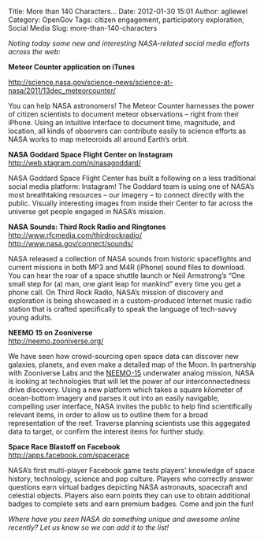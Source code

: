 Title: More than 140 Characters...
Date: 2012-01-30 15:01
Author: agllewel
Category: OpenGov
Tags: citizen engagement, participatory exploration, Social Media
Slug: more-than-140-characters

*Noting today some new and interesting NASA-related social media efforts
across the web:*

**Meteor Counter application on iTunes**  

<http://science.nasa.gov/science-news/science-at-nasa/2011/13dec_meteorcounter/>

You can help NASA astronomers! The Meteor Counter harnesses the power of
citizen scientists to document meteor observations – right from their
iPhone. Using an intuitive interface to document time, magnitude, and
location, all kinds of observers can contribute easily to science
efforts as NASA works to map meteoroids all around Earth’s orbit.

**NASA Goddard Space Flight Center on Instagram**  
<http://web.stagram.com/n/nasagoddard/>

NASA Goddard Space Flight Center has built a following on a less
traditional social media platform: Instagram! The Goddard team is using
one of NASA’s most breathtaking resources – our imagery – to connect
directly with the public. Visually interesting images from inside their
Center to far across the universe get people engaged in NASA’s mission.

**NASA Sounds: Third Rock Radio and Ringtones**  
<http://www.rfcmedia.com/thirdrockradio/>  
<http://www.nasa.gov/connect/sounds/>

NASA released a collection of NASA sounds from historic spaceflights and
current missions in both MP3 and M4R (iPhone) sound files to download.
You can hear the roar of a space shuttle launch or Neil Armstrong’s “One
small step for (a) man, one giant leap for mankind” every time you get a
phone call. On Third Rock Radio, NASA’s mission of discovery and
exploration is being showcased in a custom-produced Internet music radio
station that is crafted specifically to speak the language of tech-savvy
young adults.

**NEEMO 15 on Zooniverse**  
<http://neemo.zooniverse.org/>

We have seen how crowd-sourcing open space data can discover new
galaxies, planets, and even make a detailed map of the Moon. In
partnership with Zooniverse Labs and the [NEEMO-15][] underwater analog
mission, NASA is looking at technologies that will let the power of our
interconnectedness drive discovery. Using a new platform which takes a
square kilometer of ocean-bottom imagery and parses it out into an
easily navigable, compelling user interface, NASA invites the public to
help find scientifically relevant items, in order to allow us to outline
them for a broad representation of the reef. Traverse planning
scientists use this aggegated data to target, or confirm the interest
items for further study.

**Space Race Blastoff on Facebook**  
<http://apps.facebook.com/spacerace>

NASA’s first multi-player Facebook game tests players' knowledge of
space history, technology, science and pop culture. Players who
correctly answer questions earn virtual badges depicting NASA
astronauts, spacecraft and celestial objects. Players also earn points
they can use to obtain additional badges to complete sets and earn
premium badges. Come and join the fun!

*Where have you seen NASA do something unique and awesome online
recently? Let us know so we can add it to the list!*

  [NEEMO-15]: http://www.nasa.gov/mission_pages/NEEMO/NEEMO15/index.html
